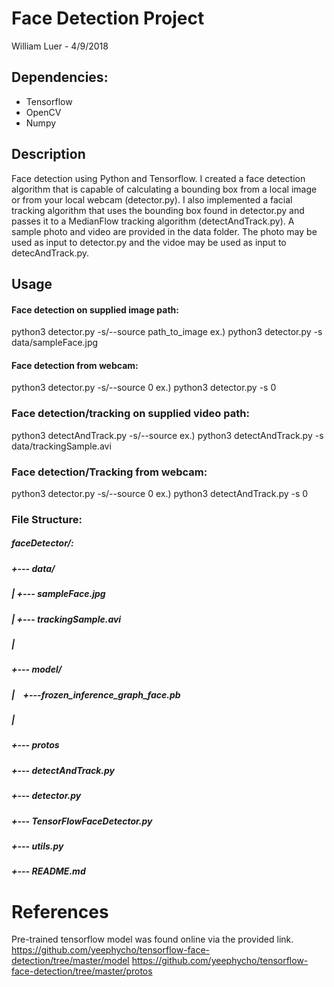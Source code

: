 # Face Detection Project
William Luer - 4/9/2018

## Dependencies:
   - Tensorflow
   - OpenCV
   - Numpy

## Description
Face detection using Python and Tensorflow. I created a face detection algorithm that is capable of calculating a bounding box from a local image or from your local webcam (detector.py). I also implemented a facial tracking algorithm that uses the bounding box found in detector.py and passes it to a MedianFlow tracking algorithm (detectAndTrack.py). A sample photo and video are provided in the data folder. The photo may be used as input to detector.py and the vidoe may be used as input to detecAndTrack.py.

## Usage
#### Face detection on supplied image path:
  python3 detector.py -s/--source path_to_image
  ex.) python3 detector.py -s data/sampleFace.jpg

#### Face detection from webcam:
  python3 detector.py -s/--source 0
  ex.) python3 detector.py -s 0

### Face detection/tracking on supplied video path:
  python3 detectAndTrack.py -s/--source <path>
  ex.) python3 detectAndTrack.py -s data/trackingSample.avi

### Face detection/Tracking from webcam:
  python3 detector.py -s/--source 0
  ex.) python3 detectAndTrack.py -s 0


### File Structure:
##### faceDetector/:
#####  +--- data/
#####  |&nbsp;+--- sampleFace.jpg
#####  |&nbsp;+--- trackingSample.avi
#####  |
#####  +--- model/
#####  |&nbsp;&nbsp;&nbsp;&nbsp;+---frozen_inference_graph_face.pb
#####  |
#####  +--- protos
#####  +--- detectAndTrack.py
#####  +--- detector.py
#####  +--- TensorFlowFaceDetector.py
#####  +--- utils.py
#####  +--- README.md

# References
Pre-trained tensorflow model was found online via the provided link.
https://github.com/yeephycho/tensorflow-face-detection/tree/master/model
https://github.com/yeephycho/tensorflow-face-detection/tree/master/protos
